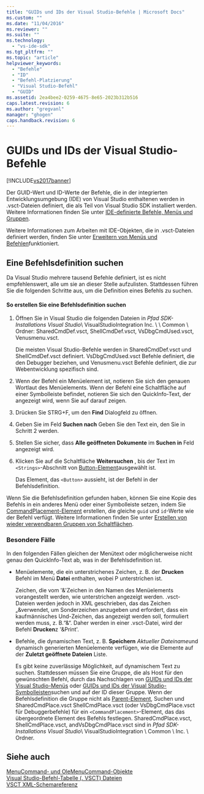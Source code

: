 ```yaml
---
title: "GUIDs und IDs der Visual Studio-Befehle | Microsoft Docs"
ms.custom: ""
ms.date: "11/04/2016"
ms.reviewer: ""
ms.suite: ""
ms.technology: 
  - "vs-ide-sdk"
ms.tgt_pltfrm: ""
ms.topic: "article"
helpviewer_keywords: 
  - "Befehle"
  - "ID"
  - "Befehl-Platzierung"
  - "Visual Studio-Befehl"
  - "GUID"
ms.assetid: 2ea4bee2-0259-4675-8e65-2023b312b516
caps.latest.revision: 6
ms.author: "gregvanl"
manager: "ghogen"
caps.handback.revision: 6
---
```

# GUIDs und IDs der Visual Studio-Befehle
[!INCLUDE[vs2017banner](../../code-quality/includes/vs2017banner.md)]

Der GUID\-Wert und ID\-Werte der Befehle, die in der integrierten Entwicklungsumgebung \(IDE\) von Visual Studio enthaltenen werden in .vsct\-Dateien definiert, die als Teil von Visual Studio SDK installiert werden.  Weitere Informationen finden Sie unter [IDE\-definierte Befehle, Menüs und Gruppen](../../extensibility/internals/ide-defined-commands-menus-and-groups.md).  
  
 Weitere Informationen zum Arbeiten mit IDE\-Objekten, die in .vsct\-Dateien definiert werden, finden Sie unter [Erweitern von Menüs und Befehlen](../../extensibility/extending-menus-and-commands.md)funktioniert.  
  
## Eine Befehlsdefinition suchen  
 Da Visual Studio mehrere tausend Befehle definiert, ist es nicht empfehlenswert, alle um sie an dieser Stelle aufzulisten.  Stattdessen führen Sie die folgenden Schritte aus, um die Definition eines Befehls zu suchen.  
  
#### So erstellen Sie eine Befehlsdefinition suchen  
  
1.  Öffnen Sie in Visual Studio die folgenden Dateien in *Pfad SDK\-Installations Visual Studio*\\ VisualStudioIntegration Inc. \\ \\ Common \\ Ordner: SharedCmdDef.vsct, ShellCmdDef.vsct, VsDbgCmdUsed.vsct, Venusmenu.vsct.  
  
     Die meisten Visual Studio\-Befehle werden in SharedCmdDef.vsct und ShellCmdDef.vsct definiert.  VsDbgCmdUsed.vsct Befehle definiert, die den Debugger beziehen, und Venusmenu.vsct Befehle definiert, die zur Webentwicklung spezifisch sind.  
  
2.  Wenn der Befehl ein Menüelement ist, notieren Sie sich den genauen Wortlaut des Menüelements.  Wenn der Befehl eine Schaltfläche auf einer Symbolleiste befindet, notieren Sie sich den QuickInfo\-Text, der angezeigt wird, wenn Sie auf darauf zeigen.  
  
3.  Drücken Sie STRG\+F, um den **Find** Dialogfeld zu öffnen.  
  
4.  Geben Sie im Feld **Suchen nach** Geben Sie den Text ein, den Sie in Schritt 2 werden.  
  
5.  Stellen Sie sicher, dass **Alle geöffneten Dokumente** im **Suchen in** Feld angezeigt wird.  
  
6.  Klicken Sie auf die Schaltfläche **Weitersuchen** , bis der Text im `<Strings>`\-Abschnitt von [Button\-Element](../../extensibility/button-element.md)ausgewählt ist.  
  
     Das Element, das `<Button>` aussieht, ist der Befehl in der Befehlsdefinition.  
  
 Wenn Sie die Befehlsdefinition gefunden haben, können Sie eine Kopie des Befehls in ein anderes Menü oder einer Symbolleiste setzen, indem Sie [CommandPlacement\-Element](../../extensibility/commandplacement-element.md) erstellen, die gleiche `guid` und `id`\-Werte wie der Befehl verfügt.  Weitere Informationen finden Sie unter [Erstellen von wieder verwendbaren Gruppen von Schaltflächen](../../extensibility/creating-reusable-groups-of-buttons.md).  
  
### Besondere Fälle  
 In den folgenden Fällen gleichen der Menütext oder möglicherweise nicht genau den QuickInfo\-Text ab, was in der Befehlsdefinition ist.  
  
-   Menüelemente, die ein unterstrichenes Zeichen, z. B. der **Drucken** Befehl im Menü **Datei** enthalten, wobei P unterstrichen ist.  
  
     Zeichen, die vom '&'Zeichen in den Namen des Menüelements vorangestellt werden, wie unterstrichen angezeigt werden.  .vsct\-Dateien werden jedoch in XML geschrieben, das das Zeichen „&verwendet, um Sonderzeichen anzugeben und erfordert, dass ein kaufmännisches Und\-Zeichen, das angezeigt werden soll, formuliert werden muss, z. B.“&amp;“.  Daher werden in einer .vsct\-Datei, wird der Befehl **Drucken**z '&amp;Print'.  
  
-   Befehle, die dynamischen Text, z. B. **Speichern** *Aktueller Dateiname*und dynamisch generierten Menüelemente verfügen, wie die Elemente auf der **Zuletzt geöffnete Dateien** Liste.  
  
     Es gibt keine zuverlässige Möglichkeit, auf dynamischem Text zu suchen.  Stattdessen müssen Sie eine Gruppe, die als Host für den gewünschten Befehl, durch das Nachschlagen von [GUIDs und IDs der Visual Studio\-Menüs](../../extensibility/internals/guids-and-ids-of-visual-studio-menus.md) oder [GUIDs und IDs der Visual Studio\-Symbolleisten](../../extensibility/internals/guids-and-ids-of-visual-studio-toolbars.md)suchen und auf der ID dieser Gruppe.  Wenn der Befehlsdefinition die Gruppe nicht als [Parent\-Element](../../extensibility/parent-element.md), Suchen und SharedCmdPlace.vsct ShellCmdPlace.vsct \(oder VsDbgCmdPlace.vsct für Debuggerbefehle\) für ein `<CommandPlacement>`\-Element, das das übergeordnete Element des Befehls festlegen.  SharedCmdPlace.vsct, ShellCmdPlace.vsct, andVsDbgCmdPlace.vsct sind in *Pfad SDK\-Installations Visual Studio*\\ VisualStudioIntegration \\ Common \\ Inc. \\ Ordner.  
  
## Siehe auch  
 [MenuCommand\- und OleMenuCommand\-Objekte](../../misc/menucommands-vs-olemenucommands.md)   
 [Visual Studio\-Befehl\-Tabelle \(. VSCT\) Dateien](../../extensibility/internals/visual-studio-command-table-dot-vsct-files.md)   
 [VSCT XML\-Schemareferenz](../../extensibility/vsct-xml-schema-reference.md)